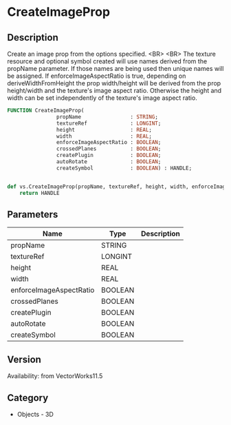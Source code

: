 # CreateImageProp

## Description
Create an image prop from the options specified.  &lt;BR&gt;
&lt;BR&gt;
The texture resource and optional symbol created will use names derived from the propName parameter.  If those names are being used then unique names will be assigned.  If enforceImageAspectRatio is true, depending on deriveWidthFromHeight the prop width/height will be derived from the prop height/width and the texture's image aspect ratio. Otherwise the height and width can be set independently of the texture's image aspect ratio.

```pascal
FUNCTION CreateImageProp(
				propName                : STRING;
				textureRef              : LONGINT;
				height                  : REAL;
				width                   : REAL;
				enforceImageAspectRatio : BOOLEAN;
				crossedPlanes           : BOOLEAN;
				createPlugin            : BOOLEAN;
				autoRotate              : BOOLEAN;
				createSymbol            : BOOLEAN) : HANDLE;
```

```python

def vs.CreateImageProp(propName, textureRef, height, width, enforceImageAspectRatio, crossedPlanes, createPlugin, autoRotate, createSymbol):
    return HANDLE
```

## Parameters
|Name|Type|Description|
|---|---|---|
|propName|STRING||
|textureRef|LONGINT||
|height|REAL||
|width|REAL||
|enforceImageAspectRatio|BOOLEAN||
|crossedPlanes|BOOLEAN||
|createPlugin|BOOLEAN||
|autoRotate|BOOLEAN||
|createSymbol|BOOLEAN||

## Version
Availability: from VectorWorks11.5
## Category
* Objects - 3D

